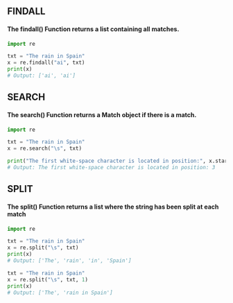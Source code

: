  ## FINDALL
#### The findall() Function returns a list containing all matches.

```py
import re

txt = "The rain in Spain"
x = re.findall("ai", txt)
print(x)
# Output: ['ai', 'ai']

```


## SEARCH
#### The search() Function returns a Match object if there is a match.

```py
import re

txt = "The rain in Spain"
x = re.search("\s", txt)

print("The first white-space character is located in position:", x.start()) 
# Output: The first white-space character is located in position: 3
```

## SPLIT
#### The split() Function returns a list where the string has been split at each match

```py
import re

txt = "The rain in Spain"
x = re.split("\s", txt)
print(x) 
# Output: ['The', 'rain', 'in', 'Spain']

txt = "The rain in Spain"
x = re.split("\s", txt, 1)
print(x) 
# Output: ['The', 'rain in Spain']
```

<!-- https://www.w3resource.com/python-exercises/re/ 13 -->
